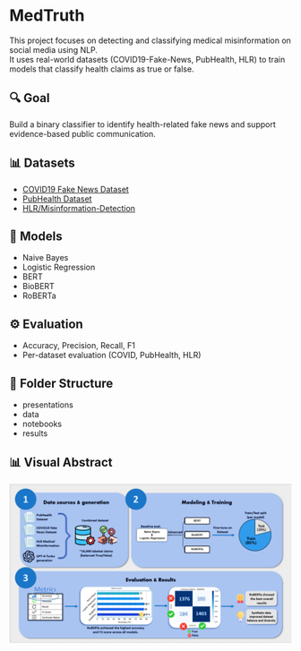 # MedTruth

This project focuses on detecting and classifying medical misinformation on social media using NLP.  
It uses real-world datasets (COVID19-Fake-News, PubHealth, HLR) to train models that classify health claims as true or false.

## 🔍 Goal
Build a binary classifier to identify health-related fake news and support evidence-based public communication.

## 📊 Datasets
- [COVID19 Fake News Dataset](https://www.kaggle.com/datasets/elvinagammed/covid19-fake-news-dataset-nlp)
- [PubHealth Dataset](https://www.kaggle.com/datasets/ersindemirel/pubhealthdataset)
- [HLR/Misinformation-Detection](https://github.com/HLR/Misinformation-Detection/tree/main)

## 🧠 Models
- Naive Bayes
- Logistic Regression
- BERT
- BioBERT
- RoBERTa

## ⚙️ Evaluation
- Accuracy, Precision, Recall, F1
- Per-dataset evaluation (COVID, PubHealth, HLR)

## 📁 Folder Structure
- presentations
- data
- notebooks
- results

## 📊 Visual Abstract

![Visual Abstract](visual-abstract.png)

